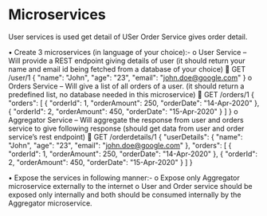 # Microservices
User services is used get detail of USer
Order Service gives order detail.

•	Create 3 microservices (in language of your choice):-
o	User Service – Will provide a REST endpoint giving details of user (it should return your name and email id being fetched from a database of your choice)
	GET /user/1
{
  "name": "John",
  "age": "23",
  "email": "john.doe@google.com"
}
o	Orders Service – Will give a list of all orders of a user. (it should return a predefined list, no database needed in this microservice)
	GET /orders/1
{
  "orders": [
    {
      "orderId": 1,
      "orderAmount": 250,
      "orderDate": "14-Apr-2020"
    },
   {
      "orderId": 2,
      "orderAmount": 450,
      "orderDate": "15-Apr-2020"
    }
  ]
}
o	Aggregator Service – Will aggregate the response from user and orders service to give following response (should get data from user and order service’s rest endpoint)
	GET /orderdetails/1
{
  "userDetails": {
    "name": "John",
    "age": "23",
    "email": "john.doe@google.com"
  },
  "orders": [
    {
      "orderId": 1,
      "orderAmount": 250,
      "orderDate": "14-Apr-2020"
    },
    {
      "orderId": 2,
      "orderAmount": 450,
      "orderDate": "15-Apr-2020"
    }
  ]
}

•	Expose the services in following manner:-
o	Expose only Aggregator microservice externally to the internet
o	User and Order service should be exposed only internally and both should be consumed internally by the Aggregator microservice.

